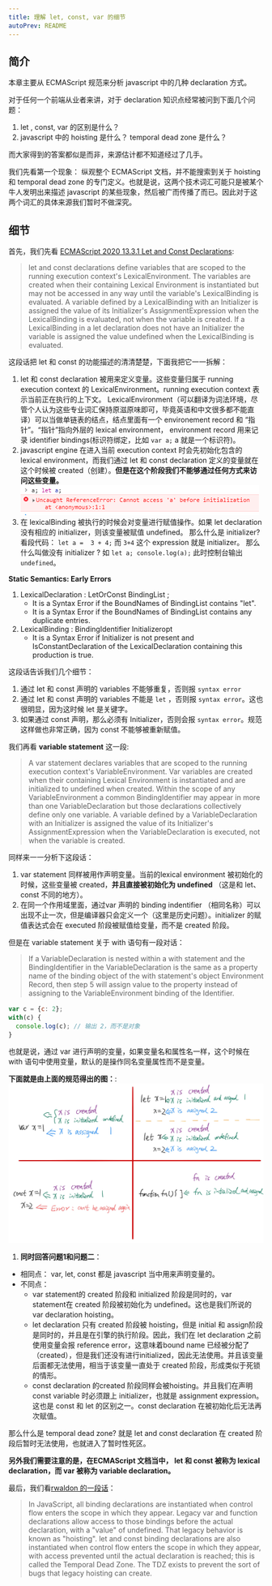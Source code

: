 ```yaml
---
title: 理解 let, const, var 的细节
autoPrev: README
---  
```

 
 
## 简介
本章主要从 ECMAScript 规范来分析 javascript 中的几种 declaration 方式。

对于任何一个前端从业者来讲，对于 declaration 知识点经常被问到下面几个问题：
1. let , const, var 的区别是什么？
2. javascript 中的 hoisting 是什么？ temporal dead zone 是什么？

而大家得到的答案都似是而非，来源估计都不知道经过了几手。

我们先看第一个现象：
纵观整个 ECMAScript 文档，并不能搜索到关于 hoisting 和 temporal dead zone 的专门定义。也就是说，这两个技术词汇可能只是被某个牛人发明出来描述 javascript 的某些现象，然后被广而传播了而已。因此对于这两个词汇的具体来源我们暂时不做深究。

## 细节
首先，我们先看 [ECMAScript 2020 13.3.1 Let and Const Declarations](https://tc39.es/ecma262/#sec-declarations-and-the-variable-statement):

> let and const declarations define variables that are scoped to the running execution context's LexicalEnvironment. The variables are created when their containing Lexical Environment is instantiated but may not be accessed in any way until the variable's LexicalBinding is evaluated. A variable defined by a LexicalBinding with an Initializer is assigned the value of its Initializer's AssignmentExpression when the LexicalBinding is evaluated, not when the variable is created. If a LexicalBinding in a let declaration does not have an Initializer the variable is assigned the value undefined when the LexicalBinding is evaluated.

这段话把 let 和 const 的功能描述的清清楚楚，下面我把它一一拆解：
1. let 和 const declaration 被用来定义变量。这些变量归属于 running execution context 的 LexicalEnvironment。running execution context 表示当前正在执行的上下文。 LexicalEnvironment（可以翻译为词法环境，尽管个人认为这些专业词汇保持原滋原味即可，毕竟英语和中文很多都不能直译）可以当做单链表的结点，结点里面有一个 environement record 和 “指针”。“指针”指向外层的 lexical environment， environment record 用来记录 identifier bindings(标识符绑定，比如 `var a;` a 就是一个标识符)。
2. javascript engine 在进入当前 execution context 时会先初始化包含的 lexical environment，而我们通过 let 和 const declaration 定义的变量就在这个时候被 created（创建）。**但是在这个阶段我们不能够通过任何方式来访问这些变量。**
![](./images/20200223-javascript-declaration-1.png)
1. 在 lexicalBinding 被执行的时候会对变量进行赋值操作。如果 let declaration 没有相应的 initializer，则该变量被赋值 undefined。
那么什么是 initializer? 看段代码：
`let a =  3 + 4;` 而 `3+4` 这个 expression 就是 initializer。
那么什么叫做没有 initializer ? 如
`let a; console.log(a);` 此时控制台输出 `undefined`。


**Static Semantics: Early Errors**
1. LexicalDeclaration : LetOrConst BindingList ;
    - It is a Syntax Error if the BoundNames of BindingList contains "let".
    - It is a Syntax Error if the BoundNames of BindingList contains any duplicate entries.
2. LexicalBinding : BindingIdentifier Initializeropt
    - It is a Syntax Error if Initializer is not present and IsConstantDeclaration of the LexicalDeclaration containing this production is true.

这段话告诉我们几个细节：
1. 通过 let 和 const 声明的 variables 不能够重复，否则报 `syntax error`
2. 通过 let 和 const 声明的 variables 不能是 `let` ，否则报 `syntax error`。这也很明显，因为这时候 let 是关键字。
3. 如果通过 const 声明，那么必须有 Initializer，否则会报 `syntax error`。规范这样做也非常正确，因为 const 不能够被重新赋值。

我们再看 **variable statement** 这一段:
> A var statement declares variables that are scoped to the running execution context's VariableEnvironment. Var variables are created when their containing Lexical Environment is instantiated and are initialized to undefined when created. Within the scope of any VariableEnvironment a common BindingIdentifier may appear in more than one VariableDeclaration but those declarations collectively define only one variable. A variable defined by a VariableDeclaration with an Initializer is assigned the value of its Initializer's AssignmentExpression when the VariableDeclaration is executed, not when the variable is created.

同样来一一分析下这段话：
1. var statement 同样被用作声明变量。当前的lexical environment 被初始化的时候，这些变量被 created，**并且直接被初始化为 undefined** （这是和 let、const 不同的地方）。
2. 在同一个作用域里面，通过var 声明的 binding indentifier （相同名称）可以出现不止一次，但是编译器只会定义一个（这里是历史问题）。initializer 的赋值表达式会在 executed 阶段被赋值给变量，而不是 created 阶段。

但是在 variable statement 关于 with 语句有一段对话：
>If a VariableDeclaration is nested within a with statement and the BindingIdentifier in the VariableDeclaration is the same as a property name of the binding object of the with statement's object Environment Record, then step 5 will assign value to the property instead of assigning to the VariableEnvironment binding of the Identifier.
```javascript
var c = {c: 2}; 
with(c) {
  console.log(c); // 输出 2，而不是对象
}
```
也就是说，通过 var 进行声明的变量，如果变量名和属性名一样，这个时候在 with 语句中使用变量，默认的是操作同名变量属性而不是变量。


**下面就是由上面的规范得出的图：**:
![](./images/200224-javascript-declaration.jpg)


1. **同时回答问题1和问题二**：
- 相同点： var, let, const 都是 javascript 当中用来声明变量的。
- 不同点：
    - var statement的 created 阶段和 initialized 阶段是同时的，var statement在 created 阶段被初始化为 undefined。这也是我们所说的 var declaration hoisting。
    - let declaration 只有 created 阶段被 hoisting，但是 initial 和 assign阶段是同时的，并且是在引擎的执行阶段。因此，我们在 let declaration 之前使用变量会报 reference error，这意味着bound name 已经被分配了（created），但是我们还没有进行initialized，因此无法使用。并且该变量后面都无法使用，相当于该变量一直处于 created 阶段，形成类似于死锁的情形。
    - const declaration 的created 阶段同样会被hoisting。并且我们在声明 const variable 时必须跟上 initializer，也就是 assignment expression。这也是 const 和 let 的区别之一。const declaration 在被初始化后无法再次赋值。

那么什么是 temporal dead zone?
就是 let and const declaration 在 created 阶段后暂时无法使用，也就进入了暂时性死区。

**另外我们需要注意的是，在ECMAScript 文档当中， let 和 const 被称为 lexical declaration，而 var 被称为 variable declaration。**


最后，我们看[rwaldon 的一段话](https://gist.github.com/rwaldron/ca35924d59ddc60a6aa165e1e4a3acda)：
> In JavaScript, all binding declarations are instantiated when control flow enters the scope in which they appear. Legacy var and function declarations allow access to those bindings before the actual declaration, with a "value" of undefined. That legacy behavior is known as "hoisting". let and const binding declarations are also instantiated when control flow enters the scope in which they appear, with access prevented until the actual declaration is reached; this is called the Temporal Dead Zone. The TDZ exists to prevent the sort of bugs that legacy hoisting can create.